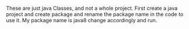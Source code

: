 These are just java Classes, and not a whole project.
First create a java project and create package and rename the package name in the code to use it.
My package name is java8 change accordingly and run.
